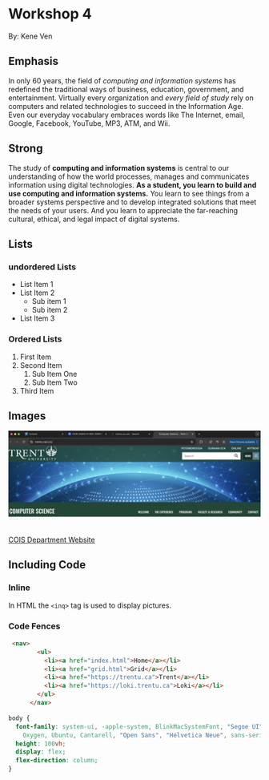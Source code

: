 # Workshop 4

By: Kene Ven

## Emphasis

 In only 60 years, the field of *computing and information systems* has redefined the traditional ways of business, education, government, and entertainment.  Virtually every organization and _every field of study_ rely on  computers and related technologies to succeed in the Information Age.  Even our everyday vocabulary embraces words like The Internet, email, Google, Facebook, YouTube, MP3, ATM, and Wii.

## Strong

The study of **computing and information systems** is central to our understanding of how the world processes, manages and communicates information using digital technologies.  __As a student, you learn to build and use computing and  information systems.__  You learn to see things from a broader systems perspective and to develop integrated solutions that meet the needs of your users.  And you learn to appreciate the far-reaching cultural, ethical, and legal impact of digital systems.

## Lists

### undordered Lists

- List Item 1
- List Item 2
  - Sub item 1
  - Sub item 2
- List Item 3

### Ordered Lists

1. First Item
2. Second Item
    1. Sub Item One
    2. Sub Item Two
3. Third Item 

## Images  

![The main page of the COIS department](./Img/MainPage.png)

##
[COIS Department Website](https://www.trentu.ca/cois/)

## Including Code

### Inline

In HTML the `<inq>` tag is used to display pictures.

### Code Fences

```html
 <nav>
        <ul>
          <li><a href="index.html">Home</a></li>
          <li><a href="grid.html">Grid</a></li>
          <li><a href="https://trentu.ca">Trent</a></li>
          <li><a href="https://loki.trentu.ca">Loki</a></li>
        </ul>
      </nav>
```

```css
body {
  font-family: system-ui, -apple-system, BlinkMacSystemFont, "Segoe UI", Roboto,
    Oxygen, Ubuntu, Cantarell, "Open Sans", "Helvetica Neue", sans-serif;
  height: 100vh;
  display: flex;
  flex-direction: column;
}
```